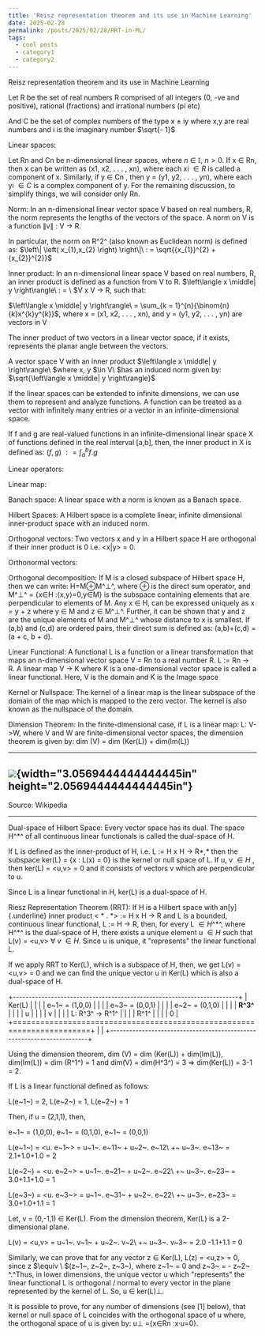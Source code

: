 ```yaml
---
title: 'Reisz representation theorem and its use in Machine Learning'
date: 2025-02-28
permalink: /posts/2025/02/28/RRT-in-ML/
tags:
  - cool posts
  - category1
  - category2
---
```


Reisz representation theorem and its use in Machine Learning

Let R be the set of real numbers R comprised of all integers (0, -ve and
positive), rational (fractions) and irrational numbers (pi etc)

And C be the set of complex numbers of the type x ± iy where x,y are
real numbers and i is the imaginary number $\sqrt{- 1}$

Linear spaces:

Let Rn and Cn be n-dimensional linear spaces, where
$n\  \in \ \mathbb{I,\ }n > 0$. If x $\in$ Rn, then x can be written as
(x1, x2, . . . , xn), where each xi $\in R$ is called a component of x.
Similarly, if y $\in$ Cn , then y = (y1, y2, . . . , yn), where each yi
$\in C$ is a complex component of y. For the remaining discussion, to
simplify things, we will consider only Rn­­.

Norm: In an n-dimensional linear vector space V based on real numbers,
R, the norm represents the lengths of the vectors of the space. A norm
on V is a function ∥v∥ : V → R.

In particular, the norm on R^2^ (also known as Euclidean norm) is
defined as:
$\left\| \left( x_{1},x_{2} \right) \right\|\ : = \sqrt{{x_{1}}^{2} + {x_{2}}^{2}}$

Inner product: In an n-dimensional linear space V based on real numbers,
R, an inner product is defined as a function from V to R.
$\left\langle x \middle| y \right\rangle\ : = \ $V x V -\> R, such that:

$\left\langle x \middle| y \right\rangle\  = \sum_{k = 1}^{n}{\binom{n}{k}x^{k}y^{k}}$,
where x = (x1, x2, . . . , xn), and y = (y1, y2, . . . , yn) are vectors
in V

The inner product of two vectors in a linear vector space, if it exists,
represents the planar angle between the vectors.

A vector space V with an inner product
$\left\langle x \middle| y \right\rangle\ $where x, y $\in V\ $has an
induced norm given by: $\sqrt{\left\langle x \middle| y \right\rangle}$

If the linear spaces can be extended to infinite dimensions, we can use
them to represent and analyze functions. A function can be treated as a
vector with infinitely many entries or a vector in an
infinite-dimensional space.

If f and g are real-valued functions in an infinite-dimensional linear
space X of functions defined in the real interval \[a,b\], then, the
inner product in X is defined as: $(f,g)\ : = \int_{a}^{b}{f.g}$

Linear operators:

Linear map:

Banach space: A linear space with a norm is known as a Banach space.

Hilbert Spaces: A Hilbert space is a complete linear, infinite
dimensional inner-product space with an induced norm.

Orthogonal vectors: Two vectors x and y in a Hilbert space H are
orthogonal if their inner product is 0 i.e. \<x\|y\> = 0.

Orthonormal vectors:

Orthogonal decomposition: If M is a closed subspace of Hilbert space H,
then we can write: H=M⊕M^⊥^, where ⊕ is the direct sum operator, and
M^⊥^ = {x∈H :⟨x,y⟩=0,y∈M} is the subspace containing elements that are
perpendicular to elements of M. Any x ∈ H, can be expressed uniquely as
x = y + z where y ∈ M and z ∈ M^⊥^. Further, it can be shown that y and
z are the unique elements of M and M^⊥^ whose distance to x is smallest.
If (a,b) and (c,d) are ordered pairs, their direct sum is defined as:
(a,b)+(c,d) = (a + c, b + d).

Linear Functional: A functional L is a function or a linear
transformation that maps an n-dimensional vector space V = Rn to a real
number R. L := Rn -\> R. A linear map V → K where K is a one-dimensional
vector space is called a linear functional. Here, V is the domain and K
is the Image space

Kernel or Nullspace: The kernel of a linear map is the linear subspace
of the domain of the map which is mapped to the zero vector. The kernel
is also known as the nullspace of the domain.

Dimension Theorem: In the finite-dimensional case, if L is a linear map:
L: V-\>W, where V and W are finite-dimensional vector spaces, the
dimension theorem is given by: dim (V) = dim (Ker(L)) + dim(Im(L))

  -----------------------------------------------------------------------
  ![](media/image1.png){width="3.0569444444444445in"
  height="2.0569444444444445in"}
  -----------------------------------------------------------------------
  Source: Wikipedia

  -----------------------------------------------------------------------

Dual-space of Hilbert Space: Every vector space has its dual. The space
H^\*^ of all continuous linear functionals is called the dual-space of
H.

If L is defined as the inner-product of H, i.e. L := H x H -\> R*,* then
the subspace ker(L) = {x : L(x) = 0} is the kernel or null space of L.
If u, v $\in H$ , then ker(L) = \<u,v\> = 0 and it consists of vectors v
which are perpendicular to u.

Since L is a linear functional in H, ker(L) is a dual-space of H.

Riesz Representation Theorem (RRT): If H is a Hilbert space with
an[y]{.underline} inner product \< \* . \*\> := H x H -\> R and L is a
bounded, continuous linear functional, L := H -\> R, then, for every L
$\in H$^\*^, where H^\*^ is the dual-space of H, there exists a unique
element u $\in H$ such that L(v) = \<u,v\> $\forall\ v\  \in H$. Since u
is unique, it "represents" the linear functional L.

If we apply RRT to Ker(L), which is a subspace of H, then, we get L(v) =
\<u,v\> = 0 and we can find the unique vector u in Ker(L) which is also
a dual-space of H.

+-----------------------------------------------------------------------+
| Ker(L)                                                                |
|                                                                       |
| e~1~ = (1,0,0)                                                        |
|                                                                       |
| e~3~ = (0,0,1)                                                        |
|                                                                       |
| e~2~ = (0,1,0)                                                        |
|                                                                       |
| **R^3^**                                                              |
|                                                                       |
| u                                                                     |
|                                                                       |
| v                                                                     |
|                                                                       |
| L: R^3^ -\> R^1^                                                      |
|                                                                       |
| R^1^                                                                  |
|                                                                       |
| 0                                                                     |
+=======================================================================+
|                                                                       |
+-----------------------------------------------------------------------+

Using the dimension theorem, dim (V) = dim (Ker(L)) + dim(Im(L)),
dim(Im(L)) = dim (R^1^) = 1 and dim(V) = dim(H^3^) = 3 =\> dim(Ker(L)) =
3-1 = 2.

If L is a linear functional defined as follows:

L(e­~1~) = 2, L(e­~2~) = 1, L(e­~2~) = 1

Then, if u = (2,1,1), then,

e­~1~ = (1,0,0), e­~1~ = (0,1,0), e­~1~ = (0,0,1)

L(e­~1~) = \<u. e­~1~\> = u~1~­­. e­~11~ + u~2~. e­~12\ +~ u~3~. e­~13~ =
2.1+1.0+1.0 = 2

L(e­~2~) = \<u. e­~2~\> = u~1~. e­~21~ + u~2~. e­~22\ +~ u­~3~. e­~23~ =
3.0+1.1+1.0 = 1

L(e­~3~) = \<u. e­~3~\> = u~1~. e­~31~ + u~2~. e­~22\ +~ u~3~. e­~23~ =
3.0+1.0+1.1 = 1

Let, v = (0,-1,1) $\in$ Ker(L). From the dimension theorem, Ker(L) is a
2-dimensional plane.

L(v) = \<u,v\> = u~1~­­. v~1~ + u~2~. v­~2\ +~ u~3~. v~3~ = 2.0 -1.1+1.1 =
0

Similarly, we can prove that for any vector z $\in$ Ker(L), L(z) =
\<u,z\> = 0, since z $\equiv \ $(z~1~, z~2~, z~3~), where z~1~ = 0 and
z~3~ = - z~2~ ^.^Thus, in lower dimensions, the unique vector u which
"represents" the linear functional L is orthogonal / normal to every
vector in the plane represented by the kernel of L. So, u ∈ ker(L)⊥­.

It is possible to prove, for any number of dimensions (see \[1\] below),
that kernel or null space of L coincides with the orthogonal space of u
where, the orthogonal space of u is given by: u⊥ ={x∈Rn :x·u=0}.
